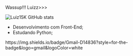 Wassup!!! Luizz>>>



![Luiz15K GitHub stats](https://github-readme-stats.vercel.app/api?username=Luiz15K&show_icons=true&theme=radical)


- Desenvolvimento com Front-End;
- Estudando Python;

<div>
  https://img.shields.io/badge/Gmail-D14836?style=for-the-badge&logo=gmail&logoColor=white
  </div>
<!---
Luiz15K/Luiz15K is a ✨ special ✨ repository because its `README.md` (this file) appears on your GitHub profile.
You can click the Preview link to take a look at your changes.
--->
